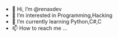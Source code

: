 - 👋 Hi, I’m @renaxdev
- 👀 I’m interested in Programming,Hacking
- 🌱 I’m currently learning Python,C#,C 
- 📫 How to reach me ...

